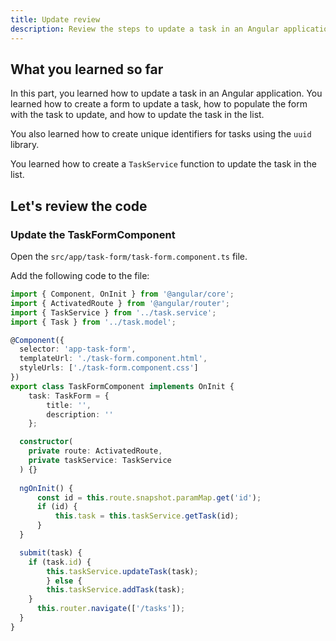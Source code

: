 ```yaml
---
title: Update review
description: Review the steps to update a task in an Angular application.
---
```


## What you learned so far

In this part, you learned how to update a task in an Angular application. You learned how to create a form to update a task, how to populate the form with the task to update, and how to update the task in the list.

You also learned how to create unique identifiers for tasks using the `uuid` library.

You learned how to create a `TaskService` function to update the task in the list.

## Let's review the code

### Update the TaskFormComponent

Open the `src/app/task-form/task-form.component.ts` file.

Add the following code to the file:

```typescript
import { Component, OnInit } from '@angular/core';
import { ActivatedRoute } from '@angular/router';
import { TaskService } from '../task.service';
import { Task } from '../task.model';

@Component({
  selector: 'app-task-form',
  templateUrl: './task-form.component.html',
  styleUrls: ['./task-form.component.css']
})
export class TaskFormComponent implements OnInit {
    task: TaskForm = {
        title: '',
        description: ''
    };

  constructor(
    private route: ActivatedRoute,
    private taskService: TaskService
  ) {}
    
  ngOnInit() {
      const id = this.route.snapshot.paramMap.get('id');
      if (id) {
          this.task = this.taskService.getTask(id);
      }
  }  

  submit(task) {
    if (task.id) {
        this.taskService.updateTask(task);
        } else {
        this.taskService.addTask(task);
    }
      this.router.navigate(['/tasks']);
  }
}
```

